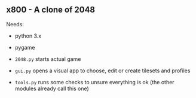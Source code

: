 ## x800 - A clone of 2048

Needs:
- python 3.x
- pygame

- `2048.py` starts actual game

- `gui.py` opens a visual app to choose, edit or create tilesets and profiles

- `tools.py` runs some checks to unsure everything is ok (the other modules already call this one)
